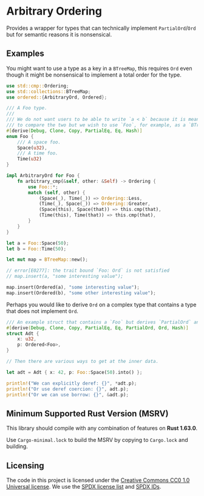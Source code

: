 Arbitrary Ordering
==================

Provides a wrapper for types that can technically implement `PartialOrd`/`Ord`
but for semantic reasons it is nonsensical.

## Examples

You might want to use a type as a key in a `BTreeMap`, this requires `Ord` even though it might be
nonsensical to implement a total order for the type.

```rust
use std::cmp::Ordering;
use std::collections::BTreeMap;
use ordered::{ArbitraryOrd, Ordered};

/// A Foo type.
///
/// We do not want users to be able to write `a < b` because it is meaningless
/// to compare the two but we wish to use `Foo`, for example, as a `BTreeMap` key.
#[derive(Debug, Clone, Copy, PartialEq, Eq, Hash)]
enum Foo {
    /// A space foo.
    Space(u32),
    /// A time foo.
    Time(u32)
}

impl ArbitraryOrd for Foo {
    fn arbitrary_cmp(&self, other: &Self) -> Ordering {
        use Foo::*;
        match (self, other) {
            (Space(_), Time(_)) => Ordering::Less,
            (Time(_), Space(_)) => Ordering::Greater,
            (Space(this), Space(that)) => this.cmp(that),
            (Time(this), Time(that)) => this.cmp(that),
        }
    }
}

let a = Foo::Space(50);
let b = Foo::Time(50);

let mut map = BTreeMap::new();

// error[E0277]: the trait bound `Foo: Ord` is not satisfied
// map.insert(a, "some interesting value");

map.insert(Ordered(a), "some interesting value");
map.insert(Ordered(b), "some other interesting value");
```

Perhaps you would like to derive `Ord` on a complex type that contains a type that does not
implement `Ord`.

```rust
/// An example struct that contains a `Foo` but derives `PartialOrd` and `Ord`.
#[derive(Debug, Clone, Copy, PartialEq, Eq, PartialOrd, Ord, Hash)]
struct Adt {
    x: u32,
    p: Ordered<Foo>,
}

// Then there are various ways to get at the inner data.

let adt = Adt { x: 42, p: Foo::Space(50).into() };

println!("We can explicitly deref: {}", *adt.p);
println!("Or use deref coercion: {}", adt.p);
println!("Or we can use borrow: {}", &adt.p);
```

## Minimum Supported Rust Version (MSRV)

This library should compile with any combination of features on **Rust 1.63.0**.

Use `Cargo-minimal.lock` to build the MSRV by copying to `Cargo.lock` and building.

## Licensing

The code in this project is licensed under the [Creative Commons CC0 1.0 Universal license](LICENSE).
We use the [SPDX license list](https://spdx.org/licenses/) and [SPDX IDs](https://spdx.dev/ids/).
